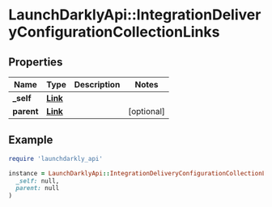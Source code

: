 # LaunchDarklyApi::IntegrationDeliveryConfigurationCollectionLinks

## Properties

| Name | Type | Description | Notes |
| ---- | ---- | ----------- | ----- |
| **_self** | [**Link**](Link.md) |  |  |
| **parent** | [**Link**](Link.md) |  | [optional] |

## Example

```ruby
require 'launchdarkly_api'

instance = LaunchDarklyApi::IntegrationDeliveryConfigurationCollectionLinks.new(
  _self: null,
  parent: null
)
```

